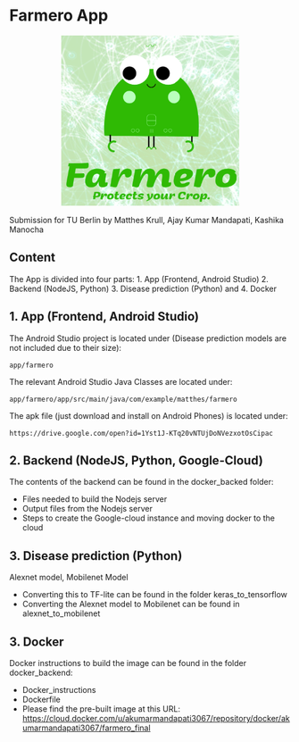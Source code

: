 # Farmero App

<p align="center"> 
<img src="farmero.png">
</p>

Submission for TU Berlin by Matthes Krull, Ajay Kumar Mandapati, Kashika Manocha 


## Content


The App is divided into four parts: 1. App (Frontend, Android Studio) 2. Backend (NodeJS, Python) 3. Disease prediction (Python) and 4. Docker

## 1. App (Frontend, Android Studio)


The Android Studio project is located under (Disease prediction models are not included due to their size):

```
app/farmero
```
The relevant Android Studio Java Classes are located under:

```
app/farmero/app/src/main/java/com/example/matthes/farmero
```
The apk file (just download and install on Android Phones) is located under:
```
https://drive.google.com/open?id=1Yst1J-KTq20vNTUjDoNVezxotOsCipac
```

## 2. Backend (NodeJS, Python, Google-Cloud)
The contents of the backend can be found in the docker_backed folder:
- Files needed to build the Nodejs server
- Output files from the Nodejs server
- Steps to create the Google-cloud instance and moving docker to the cloud

## 3. Disease prediction (Python)
Alexnet model, Mobilenet Model
- Converting this to TF-lite can be found in the folder keras_to_tensorflow
- Converting the Alexnet model to Mobilenet can be found in alexnet_to_mobilenet

## 3. Docker
Docker instructions to build the image can be found in the folder docker_backend:
- Docker_instructions
- Dockerfile
- Please find the pre-built image at this URL: https://cloud.docker.com/u/akumarmandapati3067/repository/docker/akumarmandapati3067/farmero_final

